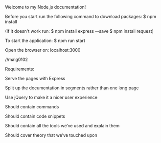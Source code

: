 Welcome to my Node.js documentation!

  Before you start run the following command to download packages:
  $ npm install

  (If it doesn't work run:
  $ npm install express --save
  $ npm install request)

  To start the application:
  $ npm run start

  Open the browser on:
  localhost:3000

//malg0102

Requirements:

  Serve the pages with Express

  Split up the documentation in segments rather than one long page

  Use jQuery to make it a nicer user experience

  Should contain commands

  Should contain code snippets

  Should contain all the tools we’ve used and explain them

  Should cover theory that we’ve touched upon
